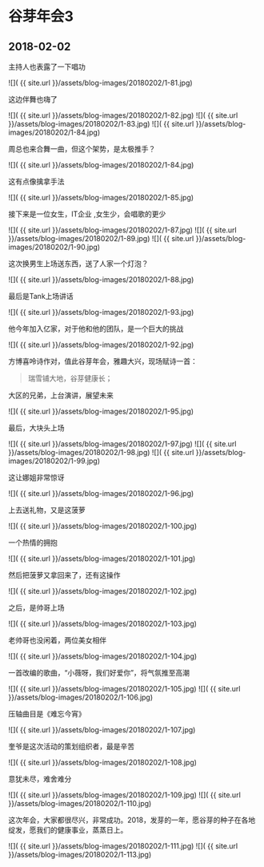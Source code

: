 谷芽年会3
====================

2018-02-02
------------------------

主持人也表露了一下唱功

![]( {{ site.url }}/assets/blog-images/20180202/1-81.jpg)

这边伴舞也嗨了

![]( {{ site.url }}/assets/blog-images/20180202/1-82.jpg)
![]( {{ site.url }}/assets/blog-images/20180202/1-83.jpg)
![]( {{ site.url }}/assets/blog-images/20180202/1-84.jpg)

周总也来合舞一曲，但这个架势，是太极推手？

![]( {{ site.url }}/assets/blog-images/20180202/1-84.jpg)

这有点像擒拿手法

![]( {{ site.url }}/assets/blog-images/20180202/1-85.jpg)

接下来是一位女生，IT企业 ,女生少，会唱歌的更少

![]( {{ site.url }}/assets/blog-images/20180202/1-87.jpg)
![]( {{ site.url }}/assets/blog-images/20180202/1-89.jpg)
![]( {{ site.url }}/assets/blog-images/20180202/1-90.jpg)

这次换男生上场送东西，送了人家一个灯泡？

![]( {{ site.url }}/assets/blog-images/20180202/1-88.jpg)

最后是Tank上场讲话

![]( {{ site.url }}/assets/blog-images/20180202/1-93.jpg)

他今年加入亿家，对于他和他的团队，是一个巨大的挑战

![]( {{ site.url }}/assets/blog-images/20180202/1-92.jpg)

方博喜呤诗作对，值此谷芽年会，雅趣大兴，现场赋诗一首：

>瑞雪铺大地，谷芽健康长；

大区的兄弟，上台演讲，展望未来

![]( {{ site.url }}/assets/blog-images/20180202/1-95.jpg)

最后，大块头上场

![]( {{ site.url }}/assets/blog-images/20180202/1-97.jpg)
![]( {{ site.url }}/assets/blog-images/20180202/1-98.jpg)
![]( {{ site.url }}/assets/blog-images/20180202/1-99.jpg)

这让娜姐非常惊讶

![]( {{ site.url }}/assets/blog-images/20180202/1-96.jpg)

上去送礼物，又是这菠萝

![]( {{ site.url }}/assets/blog-images/20180202/1-100.jpg)

一个热情的拥抱

![]( {{ site.url }}/assets/blog-images/20180202/1-101.jpg)

然后把菠萝又拿回来了，还有这操作

![]( {{ site.url }}/assets/blog-images/20180202/1-102.jpg)

之后，是帅哥上场

![]( {{ site.url }}/assets/blog-images/20180202/1-103.jpg)

老帅哥也没闲着，两位美女相伴

![]( {{ site.url }}/assets/blog-images/20180202/1-104.jpg)

一首改编的歌曲，“小薇呀，我们好爱你”，将气氛推至高潮

![]( {{ site.url }}/assets/blog-images/20180202/1-105.jpg)
![]( {{ site.url }}/assets/blog-images/20180202/1-106.jpg)

压轴曲目是《难忘今宵》

![]( {{ site.url }}/assets/blog-images/20180202/1-107.jpg)

奎爷是这次活动的策划组织者，最是辛苦

![]( {{ site.url }}/assets/blog-images/20180202/1-108.jpg)

意犹未尽，难舍难分

![]( {{ site.url }}/assets/blog-images/20180202/1-109.jpg)
![]( {{ site.url }}/assets/blog-images/20180202/1-110.jpg)

这次年会，大家都很尽兴，非常成功。2018，发芽的一年，愿谷芽的种子在各地绽发，愿我们的健康事业，蒸蒸日上。

![]( {{ site.url }}/assets/blog-images/20180202/1-111.jpg)
![]( {{ site.url }}/assets/blog-images/20180202/1-113.jpg)

